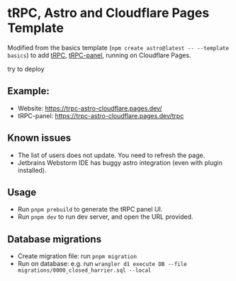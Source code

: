 # tRPC, Astro and Cloudflare Pages Template

Modified from the basics template (`npm create astro@latest -- --template basics`) to add [tRPC](https://trpc.io/), [tRPC-panel](https://github.com/iway1/trpc-panel), running on Cloudflare Pages.



try to deploy

## Example:
- Website: https://trpc-astro-cloudflare.pages.dev/
- tRPC-panel: https://trpc-astro-cloudflare.pages.dev/trpc

## Known issues
- The list of users does not update. You need to refresh the page.
- Jetbrains Webstorm IDE has buggy astro integration (even with plugin installed).

## Usage
- Run `pnpm prebuild` to generate the tRPC panel UI.
- Run `pnpm dev` to run dev server, and open the URL provided.

## Database migrations

- Create migration file: run `pnpm migration`
- Run on database: e.g. run `wrangler d1 execute DB --file migrations/0000_closed_harrier.sql --local`
